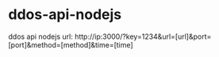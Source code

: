 # ddos-api-nodejs
ddos api nodejs
url: http://ip:3000/?key=1234&url=[url]&port=[port]&method=[method]&time=[time]
